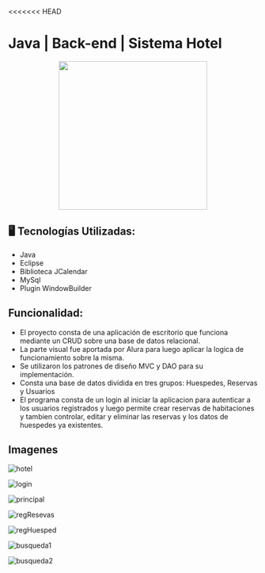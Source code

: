 <<<<<<< HEAD
# Java | Back-end | Sistema Hotel

<p align="center" >
     <img width="300" heigth="300" src="https://user-images.githubusercontent.com/91544872/189419040-c093db78-c970-4960-8aca-ffcc11f7ffaf.png">
</p>

## 🖥️ Tecnologías Utilizadas:

- Java
- Eclipse
- Biblioteca JCalendar
- MySql
- Plugin WindowBuilder </br>

## Funcionalidad:

- El proyecto consta de una aplicación de escritorio que funciona mediante un CRUD sobre una base de datos relacional.
- La parte visual fue aportada por Alura para luego aplicar la logica de funcionamiento sobre la misma.
- Se utilizaron los patrones de diseño MVC y DAO para su implementación.
- Consta una base de datos dividida en tres grupos: Huespedes, Reservas y Usuarios
- El programa consta de un login al iniciar la aplicacion para autenticar a los usuarios registrados y luego permite crear reservas de habitaciones y tambien controlar, editar y eliminar las reservas y los datos de huespedes ya existentes.

## Imagenes
     
![hotel](https://user-images.githubusercontent.com/111917955/220436374-75818834-a4b8-4271-a3cb-f137c800ecbf.png)

![login](https://user-images.githubusercontent.com/111917955/220436397-c6dd2f5e-9019-4cce-9f0c-b2d120ddd039.png)

![principal](https://user-images.githubusercontent.com/111917955/220436410-50459002-0c81-41c3-9b66-20843e0e8529.png)

![regResevas](https://user-images.githubusercontent.com/111917955/220436444-d0732746-c31e-4da7-a038-96d822249c81.png)

![regHuesped](https://user-images.githubusercontent.com/111917955/220436456-71adc7fa-e02e-4d79-86e8-dd34b71adc78.png)

![busqueda1](https://user-images.githubusercontent.com/111917955/220436478-247175b7-ce9a-4323-85fc-328e6e0ec3a2.png)

![busqueda2](https://user-images.githubusercontent.com/111917955/220436493-58f5e6aa-b209-4233-9517-ebdf6b6980b3.png)
